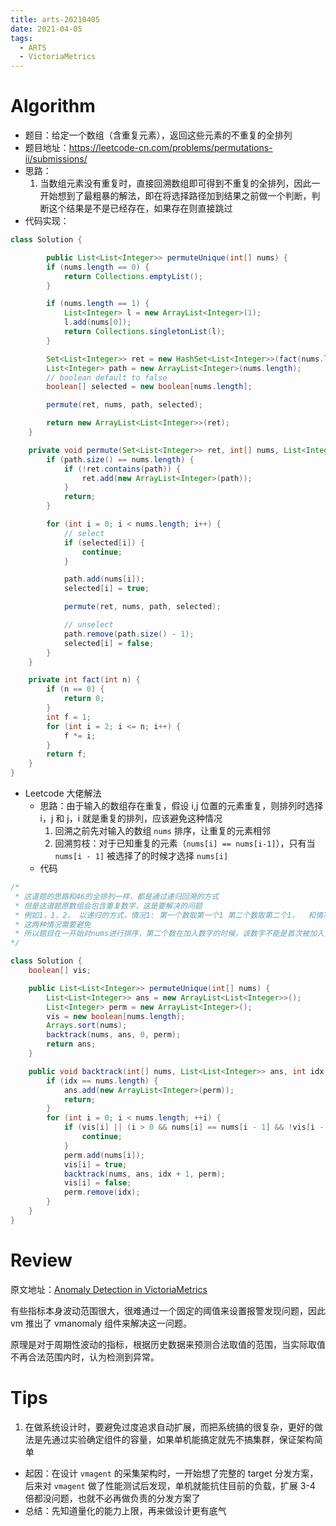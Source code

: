 ```yaml
---
title: arts-20210405
date: 2021-04-05
tags:
  - ARTS
  - VictoriaMetrics
---
```


# Algorithm

- 题目：给定一个数组（含重复元素），返回这些元素的不重复的全排列
- 题目地址：https://leetcode-cn.com/problems/permutations-ii/submissions/
- 思路：
  1. 当数组元素没有重复时，直接回溯数组即可得到不重复的全排列，因此一开始想到了最粗暴的解法，即在将选择路径加到结果之前做一个判断，判断这个结果是不是已经存在，如果存在则直接跳过
- 代码实现：

```java
class Solution {

        public List<List<Integer>> permuteUnique(int[] nums) {
        if (nums.length == 0) {
            return Collections.emptyList();
        }

        if (nums.length == 1) {
            List<Integer> l = new ArrayList<Integer>(1);
            l.add(nums[0]);
            return Collections.singletonList(l);
        }

        Set<List<Integer>> ret = new HashSet<List<Integer>>(fact(nums.length));
        List<Integer> path = new ArrayList<Integer>(nums.length);
        // boolean default to false
        boolean[] selected = new boolean[nums.length];

        permute(ret, nums, path, selected);

        return new ArrayList<List<Integer>>(ret);
    }

    private void permute(Set<List<Integer>> ret, int[] nums, List<Integer> path, boolean[] selected) {
        if (path.size() == nums.length) {
            if (!ret.contains(path)) {
                ret.add(new ArrayList<Integer>(path));
            }
            return;
        }

        for (int i = 0; i < nums.length; i++) {
            // select
            if (selected[i]) {
                continue;
            }

            path.add(nums[i]);
            selected[i] = true;

            permute(ret, nums, path, selected);

            // unselect
            path.remove(path.size() - 1);
            selected[i] = false;
        }
    }

    private int fact(int n) {
        if (n == 0) {
            return 0;
        }
        int f = 1;
        for (int i = 2; i <= n; i++) {
            f *= i;
        }
        return f;
    }
}
```

- Leetcode 大佬解法
  - 思路：由于输入的数组存在重复，假设 i,j 位置的元素重复，则排列时选择 i，j 和 j，i 就是重复的排列，应该避免这种情况
    1. 回溯之前先对输入的数组 `nums` 排序，让重复的元素相邻
    2. 回溯剪枝：对于已知重复的元素（`nums[i] == nums[i-1]`），只有当 `nums[i - 1]` 被选择了的时候才选择 `nums[i]`
  - 代码

```java
/*
 * 这道题的思路和46的全排列一样，都是通过递归回溯的方式
 * 但是这道题原数组会包含重复数字，这是要解决的问题
 * 例如1，1，2， 以递归的方式，情况1: 第一个数取第一个1 第二个数取第二个1，  和情况2: 第一个数取第二个1 第二个数取第一个1
 * 这两种情况需要避免
 * 所以题目在一开始对nums进行排序，第二个数在加入数字的时候，该数字不能是首次被加入，换句话说，也就是首次被加入的重复数据才算数，浅层的递归调用会生效，因为更快访问到这个重复数据，而深层次的则直接抛弃，因为在之前已经计算过了
*/

class Solution {
    boolean[] vis;

    public List<List<Integer>> permuteUnique(int[] nums) {
        List<List<Integer>> ans = new ArrayList<List<Integer>>();
        List<Integer> perm = new ArrayList<Integer>();
        vis = new boolean[nums.length];
        Arrays.sort(nums);
        backtrack(nums, ans, 0, perm);
        return ans;
    }

    public void backtrack(int[] nums, List<List<Integer>> ans, int idx, List<Integer> perm) {
        if (idx == nums.length) {
            ans.add(new ArrayList<Integer>(perm));
            return;
        }
        for (int i = 0; i < nums.length; ++i) {
            if (vis[i] || (i > 0 && nums[i] == nums[i - 1] && !vis[i - 1])) {
                continue;
            }
            perm.add(nums[i]);
            vis[i] = true;
            backtrack(nums, ans, idx + 1, perm);
            vis[i] = false;
            perm.remove(idx);
        }
    }
}
```

# Review

原文地址：[Anomaly Detection in VictoriaMetrics](https://victoriametrics.medium.com/anomaly-detection-in-victoriametrics-9528538786a7)

有些指标本身波动范围很大，很难通过一个固定的阈值来设置报警发现问题，因此 vm 推出了 vmanomaly 组件来解决这一问题。

原理是对于周期性波动的指标，根据历史数据来预测合法取值的范围，当实际取值不再合法范围内时，认为检测到异常。

# Tips

1. 在做系统设计时，要避免过度追求自动扩展，而把系统搞的很复杂，更好的做法是先通过实验确定组件的容量，如果单机能搞定就先不搞集群，保证架构简单

- 起因：在设计 `vmagent` 的采集架构时，一开始想了完整的 target 分发方案，后来对 `vmagent` 做了性能测试后发现，单机就能抗住目前的负载，扩展 3-4 倍都没问题，也就不必再做负责的分发方案了
- 总结：先知道量化的能力上限，再来做设计更有底气
